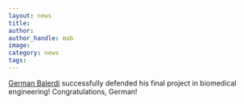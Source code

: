 ```yaml
---
layout: news
title: 
author: 
author_handle: mab
image: 
category: news
tags:
---
```

[German Balerdi] successfully defended his final project in biomedical engineering! Congratulations, German! 


[German Balerdi]: /team/german-balerdi
